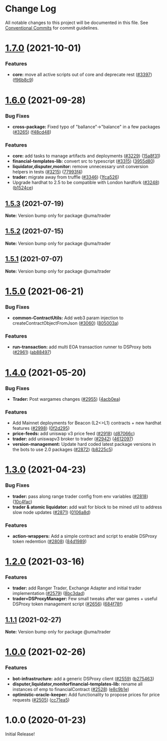 # Change Log

All notable changes to this project will be documented in this file.
See [Conventional Commits](https://conventionalcommits.org) for commit guidelines.

# [1.7.0](https://github.com/UMAprotocol/protocol/compare/@uma/trader@1.6.0...@uma/trader@1.7.0) (2021-10-01)

### Features

- **core:** move all active scripts out of core and deprecate rest ([#3397](https://github.com/UMAprotocol/protocol/issues/3397)) ([f96b8c9](https://github.com/UMAprotocol/protocol/commit/f96b8c90b01002594bf44ac44f03f6d021bee460))

# [1.6.0](https://github.com/UMAprotocol/protocol/compare/@uma/trader@1.5.3...@uma/trader@1.6.0) (2021-09-28)

### Bug Fixes

- **cross-package:** Fixed typo of "ballance"->"balance" in a few packages ([#3265](https://github.com/UMAprotocol/protocol/issues/3265)) ([f48cd48](https://github.com/UMAprotocol/protocol/commit/f48cd48f74aefec1b348f2d8ea1cf4e787810809))

### Features

- **core:** add tasks to manage artifacts and deployments ([#3229](https://github.com/UMAprotocol/protocol/issues/3229)) ([15a8f31](https://github.com/UMAprotocol/protocol/commit/15a8f31e3d3ce0df9b68b03ae56f8df789ae481a))
- **financial-templates-lib:** convert src to typescript ([#3315](https://github.com/UMAprotocol/protocol/issues/3315)) ([3955d80](https://github.com/UMAprotocol/protocol/commit/3955d80038df1c54663a59b44d6e23bd09c7dcdc))
- **liquidator,disputer,monitor:** remove unnecessary unit conversion helpers in tests ([#3215](https://github.com/UMAprotocol/protocol/issues/3215)) ([77993f4](https://github.com/UMAprotocol/protocol/commit/77993f4d8ffa5ba821f66d5ff5d7c0cac7813009))
- **trader:** migrate away from truffle ([#3346](https://github.com/UMAprotocol/protocol/issues/3346)) ([1fca526](https://github.com/UMAprotocol/protocol/commit/1fca52652a4995369bee2a89542f43396d502bd3))
- Upgrade hardhat to 2.5 to be compatible with London hardfork ([#3248](https://github.com/UMAprotocol/protocol/issues/3248)) ([b1524ce](https://github.com/UMAprotocol/protocol/commit/b1524ce868fc17c7486872a8ef632497f757288d))

## [1.5.3](https://github.com/UMAprotocol/protocol/compare/@uma/trader@1.5.2...@uma/trader@1.5.3) (2021-07-19)

**Note:** Version bump only for package @uma/trader

## [1.5.2](https://github.com/UMAprotocol/protocol/compare/@uma/trader@1.5.1...@uma/trader@1.5.2) (2021-07-15)

**Note:** Version bump only for package @uma/trader

## [1.5.1](https://github.com/UMAprotocol/protocol/compare/@uma/trader@1.5.0...@uma/trader@1.5.1) (2021-07-07)

**Note:** Version bump only for package @uma/trader

# [1.5.0](https://github.com/UMAprotocol/protocol/compare/@uma/trader@1.4.0...@uma/trader@1.5.0) (2021-06-21)

### Bug Fixes

- **common-ContractUtils:** Add web3 param injection to createContractObjectFromJson ([#3060](https://github.com/UMAprotocol/protocol/issues/3060)) ([805003a](https://github.com/UMAprotocol/protocol/commit/805003a94c01f2d8fb4556701382b0f4bbf26cd8))

### Features

- **run-transaction:** add multi EOA transaction runner to DSProxy bots ([#2961](https://github.com/UMAprotocol/protocol/issues/2961)) ([ab88497](https://github.com/UMAprotocol/protocol/commit/ab88497f180d72f1d9e8305fdeabf786f5883b7c))

# [1.4.0](https://github.com/UMAprotocol/protocol/compare/@uma/trader@1.3.0...@uma/trader@1.4.0) (2021-05-20)

### Bug Fixes

- **Trader:** Post wargames changes ([#2955](https://github.com/UMAprotocol/protocol/issues/2955)) ([4acb0ea](https://github.com/UMAprotocol/protocol/commit/4acb0eabdae1513a7841bd2d2d00d81a26a9e89b))

### Features

- Add Mainnet deployments for Beacon (L2<>L1) contracts + new hardhat features ([#2998](https://github.com/UMAprotocol/protocol/issues/2998)) ([0f2d295](https://github.com/UMAprotocol/protocol/commit/0f2d295d43b3f27b4f14962148d239e124796d6b))
- **price-feeds:** add uniswap v3 price feed ([#2918](https://github.com/UMAprotocol/protocol/issues/2918)) ([d87066c](https://github.com/UMAprotocol/protocol/commit/d87066cac46b72b3d1a5e4734d8a7536c6a93da8))
- **trader:** add uniswapv3 broker to trader ([#2942](https://github.com/UMAprotocol/protocol/issues/2942)) ([4612097](https://github.com/UMAprotocol/protocol/commit/4612097ead953b89daa6e237cdb6c704460025dd))
- **version-management:** Update hard coded latest package versions in the bots to use 2.0 packages ([#2872](https://github.com/UMAprotocol/protocol/issues/2872)) ([b8225c5](https://github.com/UMAprotocol/protocol/commit/b8225c580ea48f58ef44aa308f966fbed5a99cf3))

# [1.3.0](https://github.com/UMAprotocol/protocol/compare/@uma/trader@1.2.0...@uma/trader@1.3.0) (2021-04-23)

### Bug Fixes

- **trader:** pass along range trader config from env variables ([#2818](https://github.com/UMAprotocol/protocol/issues/2818)) ([10c4fac](https://github.com/UMAprotocol/protocol/commit/10c4fac62e96fd6d46228d8683da28e9b21cc079))
- **trader & atomic liquidator:** add wait for block to be mined util to address slow node updates ([#2871](https://github.com/UMAprotocol/protocol/issues/2871)) ([0106a8d](https://github.com/UMAprotocol/protocol/commit/0106a8dc22c26ee3d7aaf777ed12b6d894e88863))

### Features

- **action-wrappers:** Add a simple contract and script to enable DSProxy token redemtion ([#2808](https://github.com/UMAprotocol/protocol/issues/2808)) ([84d1989](https://github.com/UMAprotocol/protocol/commit/84d1989f6cb4f6360ce00e9a40fb57f163ce575e))

# [1.2.0](https://github.com/UMAprotocol/protocol/compare/@uma/trader@1.1.1...@uma/trader@1.2.0) (2021-03-16)

### Features

- **trader:** add Ranger Trader, Exchange Adapter and initial trader implementation ([#2579](https://github.com/UMAprotocol/protocol/issues/2579)) ([8bc3dad](https://github.com/UMAprotocol/protocol/commit/8bc3dad7f34abd805ce24638415cdd7cca6314ed))
- **trader+DSProxyManager:** Few small tweaks after war games + useful DSProxy token management script ([#2656](https://github.com/UMAprotocol/protocol/issues/2656)) ([684f78f](https://github.com/UMAprotocol/protocol/commit/684f78f09e284466fac74c7388cab56d56aadd4c))

## [1.1.1](https://github.com/UMAprotocol/protocol/compare/@uma/trader@1.1.0...@uma/trader@1.1.1) (2021-02-27)

**Note:** Version bump only for package @uma/trader

# [1.0.0](https://github.com/UMAprotocol/protocol/compare/@uma/trader@1.0.0...@uma/trader@1.1.0) (2021-02-26)

### Features

- **bot-infrastructure:** add a generic DSProxy client ([#2559](https://github.com/UMAprotocol/protocol/issues/2559)) ([b275463](https://github.com/UMAprotocol/protocol/commit/b275463c0bfe2c3a45a5c049534b5acc3df58688))
- **disputer,liquidator,monitorfinancial-templates-lib:** rename all instances of emp to financialContract ([#2528](https://github.com/UMAprotocol/protocol/issues/2528)) ([e8c9b1e](https://github.com/UMAprotocol/protocol/commit/e8c9b1e06f1b88fbeea02858b5f5974f29a0d4a8))
- **optimistic-oracle-keeper:** Add functionality to propose prices for price requests ([#2505](https://github.com/UMAprotocol/protocol/issues/2505)) ([cc71ea5](https://github.com/UMAprotocol/protocol/commit/cc71ea56ef6fd944232f9e8f6a7e190ce2ab250d))

# 1.0.0 (2020-01-23)

Initial Release!
